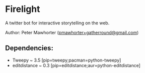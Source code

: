 # Firelight

A twitter bot for interactive storytelling on the web.

Author: Peter Mawhorter (pmawhorter+gatherround@gmail.com)

## Dependencies:

- Tweepy ~ 3.5 [pip=tweepy;pacman=python-tweepy]
- editdistance ~ 0.3 [pip=editdistance;aur=python-editdistance]

